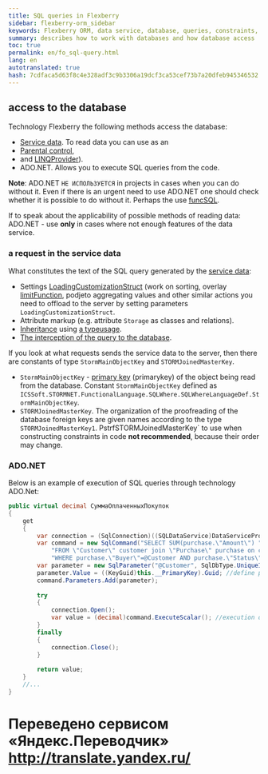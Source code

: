 ```yaml
--- 
title: SQL queries in Flexberry 
sidebar: flexberry-orm_sidebar 
keywords: Flexberry ORM, data service, database, queries, constraints, ADO.NET 
summary: describes how to work with databases and how database access 
toc: true 
permalink: en/fo_sql-query.html 
lang: en 
autotranslated: true 
hash: 7cdfaca5d63f8c4e328adf3c9b3306a19dcf3ca53cef73b7a20dfeb945346532 
--- 
```


## access to the database 

Technology Flexberry the following methods access the database: 

* [Service data](fo_data-service.html). To read data you can use as an 
* [Parental control](fo_limit-function.html), 
* and [LINQProvider](fo_linq-provider.html)). 
* ADO.NET. Allows you to execute SQL queries from the code. 

__Note__: ADO.NET `НЕ ИСПОЛЬЗУЕТСЯ` in projects in cases when you can do without it. Even if there is an urgent need to use ADO.NET one should check whether it is possible to do without it. Perhaps the use [funcSQL](fo_func-sql.html). 

If to speak about the applicability of possible methods of reading data: ADO.NET - use __only__ in cases where not enough features of the data service. 

### a request in the service data 

What constitutes the text of the SQL query generated by the [service data](fo_data-service.html): 

* Settings [LoadingCustomizationStruct](fo_loading-customization-struct.html) (work on sorting, overlay [limitFunction](fo_limit-function.html), podjeto aggregating values and other similar actions you need to offload to the server by setting parameters `LoadingCustomizationStruct`. 
* Attribute markup (e.g. attribute `Storage` as classes and relations). 
* [Inheritance](fd_inheritance.html) using [a typeusage](fo_type-usage-problem.html). 
* [The interception of the query to the database](fo_intercept-formation-sql-query.html). 

If you look at what requests sends the service data to the server, then there are constants of type `StormMainObjectKey` and `STORMJoinedMasterKey`. 

* ``StormMainObjectKey`` - [primary key](fo_primary-keys-objects.html) (primarykey) of the object being read from the database. Constant `StormMainObjectKey` defined as `ICSSoft.STORMNET.FunctionalLanguage.SQLWhere.SQLWhereLanguageDef.StormMainObjectKey`. 
* ``STORMJoinedMasterKey``. The organization of the proofreading of the database foreign keys are given names according to the type `STORMJoinedMasterKey1`. PstrfSTORMJoinedMasterKey` to use when constructing constraints in code __not recommended__, because their order may change. 

### ADO.NET 

Below is an example of execution of SQL queries through technology ADO.Net: 

``` csharp
public virtual decimal СуммаОплаченныхПокупок
{
	get
	{
		var connection = (SqlConnection)((SQLDataService)DataServiceProvider.DataService).GetConnection(); //get connection 
		var command = new SqlCommand("SELECT SUM(purchase.\"Amount\") "+
			"FROM \"Customer\" customer join \"Purchase\" purchase on customer.\"primaryKey\" = purchase.\"Buyer\" "+
			"WHERE purchase.\"Buyer\"=@Customer AND purchase.\"Status\" = \'Paid\' ", connection); //make a request 
		var parameter = new SqlParameter("@Customer", SqlDbType.UniqueIdentifier);
		parameter.Value = ((KeyGuid)this.__PrimaryKey).Guid; //define parameter values 
		command.Parameters.Add(parameter);
		
		try
		{
			connection.Open();
			var value = (decimal)command.ExecuteScalar(); //execution of query 
		}
		finally
		{
			connection.Close();
		}
		
		return value;
	}
	//... 
}
``` 



 # Переведено сервисом «Яндекс.Переводчик» http://translate.yandex.ru/